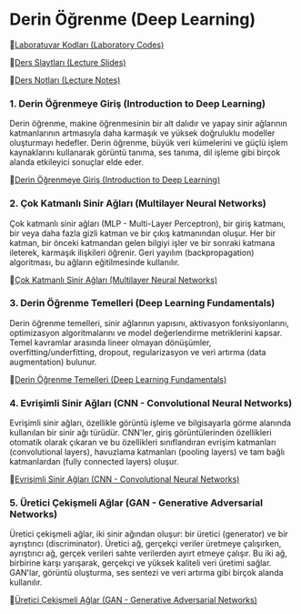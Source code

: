 # Derin Öğrenme (Deep Learning)

📌[Laboratuvar Kodları (Laboratory Codes)](https://github.com/elifbeyzatok00/Deep-Learning/tree/main/Labaratuvar%20Kodlar%C4%B1)

📒[Ders Slaytları (Lecture Slides)](https://github.com/elifbeyzatok00/Deep-Learning/tree/main/slaytlar)

📔[Ders Notları (Lecture Notes)](https://github.com/elifbeyzatok00/Deep-Learning/blob/main/Derin%20%C3%96%C4%9Freme%20Ders%20Notlar%C4%B1%202023-2024.pdf)


### 1. Derin Öğrenmeye Giriş (Introduction to Deep Learning)
Derin öğrenme, makine öğrenmesinin bir alt dalıdır ve yapay sinir ağlarının katmanlarının artmasıyla daha karmaşık ve yüksek doğruluklu modeller oluşturmayı hedefler. Derin öğrenme, büyük veri kümelerini ve güçlü işlem kaynaklarını kullanarak görüntü tanıma, ses tanıma, dil işleme gibi birçok alanda etkileyici sonuçlar elde eder.

🔗[Derin Öğrenmeye Giriş (Introduction to Deep Learning)](https://github.com/elifbeyzatok00/Deep-Learning/blob/main/slaytlar/1-Derin%20Ogrenmeye%20Giris.pptx)

### 2. Çok Katmanlı Sinir Ağları (Multilayer Neural Networks)
Çok katmanlı sinir ağları (MLP - Multi-Layer Perceptron), bir giriş katmanı, bir veya daha fazla gizli katman ve bir çıkış katmanından oluşur. Her bir katman, bir önceki katmandan gelen bilgiyi işler ve bir sonraki katmana ileterek, karmaşık ilişkileri öğrenir. Geri yayılım (backpropagation) algoritması, bu ağların eğitilmesinde kullanılır.

🔗[Çok Katmanlı Sinir Ağları (Multilayer Neural Networks)](https://github.com/elifbeyzatok00/Deep-Learning/blob/main/slaytlar/2-%20Cok%20Katmanl%C4%B1%20Sinir%20A%C4%9Flar%C4%B1.pptx)

### 3. Derin Öğrenme Temelleri (Deep Learning Fundamentals)
Derin öğrenme temelleri, sinir ağlarının yapısını, aktivasyon fonksiyonlarını, optimizasyon algoritmalarını ve model değerlendirme metriklerini kapsar. Temel kavramlar arasında lineer olmayan dönüşümler, overfitting/underfitting, dropout, regularizasyon ve veri artırma (data augmentation) bulunur.

🔗[Derin Öğrenme Temelleri (Deep Learning Fundamentals)](https://github.com/elifbeyzatok00/Deep-Learning/blob/main/slaytlar/3-Derin%20Ogrenme%20Temelleri.pptx)

### 4. Evrişimli Sinir Ağları (CNN - Convolutional Neural Networks)
Evrişimli sinir ağları, özellikle görüntü işleme ve bilgisayarla görme alanında kullanılan bir sinir ağı türüdür. CNN'ler, giriş görüntülerinden özellikleri otomatik olarak çıkaran ve bu özellikleri sınıflandıran evrişim katmanları (convolutional layers), havuzlama katmanları (pooling layers) ve tam bağlı katmanlardan (fully connected layers) oluşur.

🔗[Evrişimli Sinir Ağları (CNN - Convolutional Neural Networks)](https://github.com/elifbeyzatok00/Deep-Learning/blob/main/slaytlar/4-Evrisimli%20Sinir%20Aglar%C4%B1.pptx)

### 5. Üretici Çekişmeli Ağlar (GAN - Generative Adversarial Networks)
Üretici çekişmeli ağlar, iki sinir ağından oluşur: bir üretici (generator) ve bir ayrıştırıcı (discriminator). Üretici ağ, gerçekçi veriler üretmeye çalışırken, ayrıştırıcı ağ, gerçek verileri sahte verilerden ayırt etmeye çalışır. Bu iki ağ, birbirine karşı yarışarak, gerçekçi ve yüksek kaliteli veri üretimi sağlar. GAN'lar, görüntü oluşturma, ses sentezi ve veri artırma gibi birçok alanda kullanılır.

🔗[Üretici Çekişmeli Ağlar (GAN - Generative Adversarial Networks)](https://github.com/elifbeyzatok00/Deep-Learning/blob/main/slaytlar/5-GAN.pptx)
